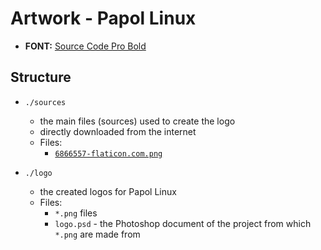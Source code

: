 # Artwork - Papol Linux

- **FONT:** [Source Code Pro Bold](https://fonts.google.com/specimen/Source+Code+Pro)

## Structure

- `./sources`
    - the main files (sources) used to create the logo
    - directly downloaded from the internet
    - Files:
        - [`6866557-flaticon.com.png`](https://www.flaticon.com/free-icon/papaya_6866557)

- `./logo`
    - the created logos for Papol Linux
    - Files:
        - `*.png` files
        - `logo.psd` - the Photoshop document of the project from which `*.png` are made from
        